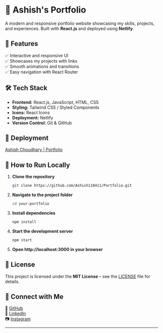 # 🚀 Ashish's Portfolio

A modern and responsive portfolio website showcasing my skills, projects, and experiences. Built with **React.js** and deployed using **Netlify**.

## 📌 Features
✅ Interactive and responsive UI  
✅ Showcases my projects with links  
✅ Smooth animations and transitions  
✅ Easy navigation with React Router

## 🛠️ Tech Stack
- **Frontend:** React.js, JavaScript, HTML, CSS
- **Styling:** Tailwind CSS / Styled Components
- **Icons:** React Icons
- **Deployment:** Netlify
- **Version Control:** Git & GitHub

## 🚀 Deployment
[Ashish Choudhary | Portfolio](https://ashish110411.netlify.app)

## 🚀 How to Run Locally  
1. **Clone the repository**  
   ```sh
   git clone https://github.com/Ashish110411/Portfolio.git
2. **Navigate to the project folder**  
   ```sh
   cd your-portfolio
3. **Install dependencies**  
   ```sh
   npm install
4. **Start the development server**  
   ```sh
   npm start
5. **Open http://localhost:3000 in your browser**

## 📜 License
This project is licensed under the **MIT License** – see the [LICENSE](LICENSE) file for details.

## 🎯 Connect with Me
🚀 [GitHub](https://github.com/Ashish110411)  
💼 [LinkedIn](https://linkedin.com/in/ashish110411)  
📷 [Instagram](https://instagram.com/ashish_110411)

---
